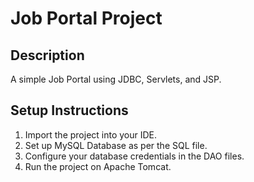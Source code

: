 # Job Portal Project

## Description
A simple Job Portal using JDBC, Servlets, and JSP.

## Setup Instructions
1. Import the project into your IDE.
2. Set up MySQL Database as per the SQL file.
3. Configure your database credentials in the DAO files.
4. Run the project on Apache Tomcat.
